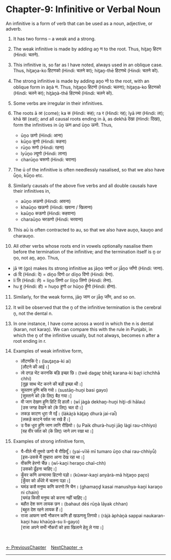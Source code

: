 # Chapter-9: Infinitive or Verbal Noun

An infinitive is a form of verb that can be used as a noun, adjective, or adverb.

1. It has two forms – a weak and a strong. 

2. The weak infinitive is made by adding an̥ ण to the root. Thus, hit̥an̥ हिटण (Hindi: चलने). 
3. This infinitive is, so far as I have noted, always used in an oblique case. Thus, hit̥an̥a-ko हिटणको (Hindi: चलने का); hit̥an̥-thē हिटणथे (Hindi: चलने को).

4. The strong infinitive is made by adding an̥o णो to the root, with an oblique form in àn̥à ण. Thus, hit̥an̥o हिटणो (Hindi: चलना); hit̥an̥a-ko हिटणको (Hindi: चलने का); hit̥àn̥à-thē हिटणथे (Hindi: चलने को).

5. Some verbs are irregular in their infinitives.
6. The roots ā आ (come); ka क (Hindi: कह); ra र (Hindi: रह); lyā ल्या (Hindi: ला); khā खा (eat); and all causal roots ending in ā, as dekhā देखा (Hindi: दिखा), form the infinitives in ūn̥ ऊण and ūn̥o ऊणो. Thus,
   - ūn̥o ऊणो (Hindi: आना)
   - kūn̥o कूणो (Hindi: कहना)
   - rūn̥o रूणो (Hindi: रहना)
   - lyūn̥o ल्यूणो (Hindi: लाना)
   - charūn̥o चरूणो (Hindi: चराना)
7. The ū of the infinitive is often needlessly nasalised, so that we also have ū̃n̥o, kū̃n̥o etc. 

8. Similarly causals of the above five verbs and all double causals have their infinitives in,
   - aūn̥o अऊणो (Hindi: आवना)
   - khaūn̥o खऊणो (Hindi: खवाना / खिलाना)
   - kaūn̥o कऊणो (Hindi: कहवाना)
   - charaūn̥o चरऊणो (Hindi: चरवाना)
9. This aū is often contracted to au, so that we also have aun̥o, kaun̥o and charaun̥o.

10. All other verbs whose roots end in vowels optionally nasalise them before the termination of the infinitive; and the termination itself is n̥ or n̥o, not an̥, an̥o. Thus,
   - jā जा (go) makes its strong infinitive as jān̥o जाणो or jā̃n̥o जाँणो (Hindi: जाना).
   - di दि (Hindi: दे) = din̥o दिणो or dĩn̥o दिंणो (Hindi: देना).
   - li लि (Hindi: ले) = lin̥o लिणो or lĩn̥o लिंणो (Hindi: लेना).
   - hu हु (Hindi: हो) = hun̥o हुणो or hũn̥o हुँणो (Hindi: होना).
11. Similarly, for the weak forms, jān̥ जाण or jā̃n̥ जाँण, and so on.

12. It will be observed that the n̥ of the infinitive termination is the cerebral n̥, not the dental n.
13. In one instance, I have come across a word in which the n is dental (karan, not karan̥). We can compare this with the rule in Punjabi, in which the n̥ of the infinitive usually, but not always, becomes n after a root ending in r.

14. Examples of weak infinitive form,
    - लौटणकि ऐ। (laut̥an̥a-ki ai)<br>
    [लौटने की आई।]
    - त्वे दगड़ भेंट करनकि बड़ि इच्छा छि। (twē dagar̥ bhēt̥ karana-ki bar̥i ichchhā chhi)<br>
    [तुझ साथ भेंट करने की बड़ी इच्छा थी।]
    - सुस्ताण हुणि बसि गयो। (sustān̥-hun̥i basi gayo)<br>
    [सुस्ताने को (के लिए) बैठ गया।]
    - वी जाग देखण हुणि हिटि दि हालौ। (wī jàgà dekhan̥-hun̥i hit̥i-di hālau)<br>
    [उस जगह देखने को (के लिए) चल दो।]
    - लकड़ काटण धुरा जै रईं। (làkàr̥à kàt̥an̥ dhurà jai-raī̃)<br>
    [लकड़े काटने पर्वत जा रखे हैं।]
    - उ पैक धुरा हुणि जाण लागि रौछियो। (u Paik dhurà-hun̥i jān̥ làgi rau-chhiyo)<br>
    [वह वीर पर्वत को (के लिए) जाने लग रखा था।]

15. Examples of strong infinitive form,
    - यै-वीले मी तुमरो ऊणो चै रौछियूँ। (yai-vīlē mī tumaro ūn̥o chai rau-chhiyū̃)<br>
    [इस-उससे मैं तुम्हारा आना देख रहा था।]
    - वीकणि हेरणो चैंछ। (wī-kan̥i heran̥o chaĩ-chh)<br>
    [उसको ढूँढना चाहिए।]
    - कुँवर कणि अन्यारमा हिटणो पड़ो। (kũwar-kan̥i anyàrà-mā hit̥an̥o par̥o)<br>
    [कुँवर को अँधेरे में चलना पड़ा।]
    - घमंड कसै मनुष्य कणि करणो नि चैन। (ghaman̥d̥ kasai manushya-kan̥i karan̥o ni chain)<br>
    [घमंड किसी मनुष्य को करना नहीं चाहिए।]
    - बहौत देश रूण लायक छन। (bahaut dēś rūn̥à lāyak chhan)<br>
    [बहुत देश रहने लायक हैं।]
    - राजा आफण सप्पै नौकरन कणि हौ खऊणसु लिगयो। (ràjà àphàn̥à sappai naukaran-kan̥i hau khaūn̥à-su li-gayo)<br>
    [राजा अपने सभी नौकरों को हवा खिलाने हेतु ले गया।]

<br>

[<- PreviousChapter](/major/08_AuxiliaryVerbs.md) &ensp; [NextChapter ->](/major/10_PresentParticiple.md)

---